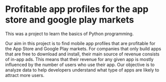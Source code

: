 
# Profitable app profiles for the app store and google play markets

This was a project to learn the basics of Python programming.

Our aim in this project is to find mobile app profiles that are profitable for the App Store and Google Play markets. For companies that only build apps that are free to download and install, their main source of revenue consists of in-app ads. This means that their revenue for any given app is mostly influenced by the number of users who use their app. Our objective is to analyze data to help developers understand what type of apps are likely to attract more users.
